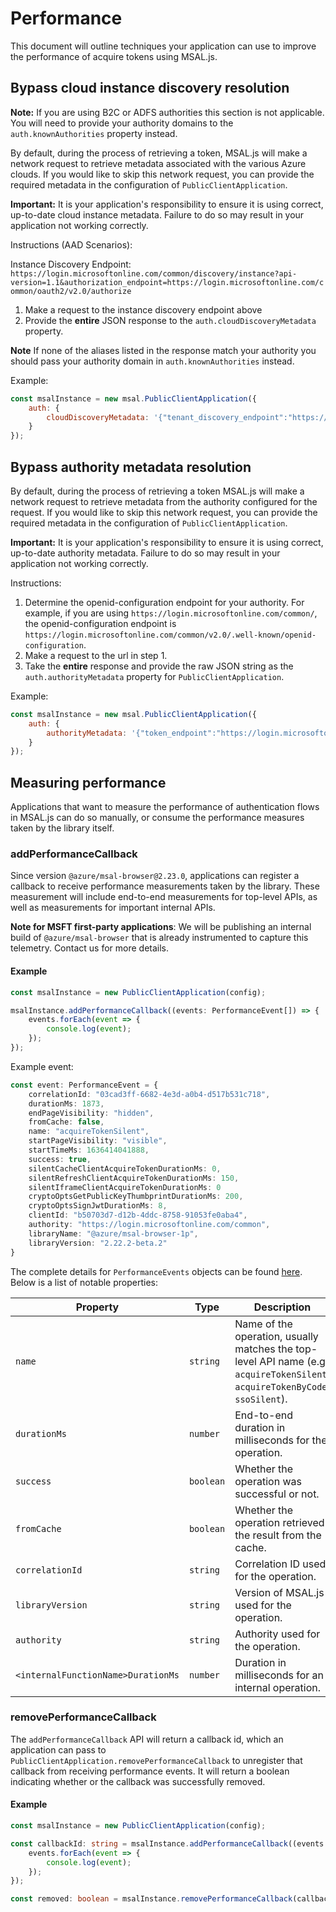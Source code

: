 # Performance

This document will outline techniques your application can use to improve the performance of acquire tokens using MSAL.js.

## Bypass cloud instance discovery resolution

**Note:** If you are using B2C or ADFS authorities this section is not applicable. You will need to provide your authority domains to the `auth.knownAuthorities` property instead.

By default, during the process of retrieving a token, MSAL.js will make a network request to retrieve metadata associated with the various Azure clouds. If you would like to skip this network request, you can provide the required metadata in the configuration of `PublicClientApplication`.

**Important:** It is your application's responsibility to ensure it is using correct, up-to-date cloud instance metadata. Failure to do so may result in your application not working correctly.

Instructions (AAD Scenarios):

Instance Discovery Endpoint: `https://login.microsoftonline.com/common/discovery/instance?api-version=1.1&authorization_endpoint=https://login.microsoftonline.com/common/oauth2/v2.0/authorize`

1. Make a request to the instance discovery endpoint above
2. Provide the **entire** JSON response to the `auth.cloudDiscoveryMetadata` property.

**Note** If none of the aliases listed in the response match your authority you should pass your authority domain in `auth.knownAuthorities` instead.

Example:

```js
const msalInstance = new msal.PublicClientApplication({
    auth: {
        cloudDiscoveryMetadata: '{"tenant_discovery_endpoint":"https://login.microsoftonline.com/common/v2.0/.well-known/openid-configuration","api-version":"1.1","metadata":[{"preferred_network":"login.microsoftonline.com","preferred_cache":"login.windows.net","aliases":["login.microsoftonline.com","login.windows.net","login.microsoft.com","sts.windows.net"]},{"preferred_network":"login.partner.microsoftonline.cn","preferred_cache":"login.partner.microsoftonline.cn","aliases":["login.partner.microsoftonline.cn","login.chinacloudapi.cn"]},{"preferred_network":"login.microsoftonline.de","preferred_cache":"login.microsoftonline.de","aliases":["login.microsoftonline.de"]},{"preferred_network":"login.microsoftonline.us","preferred_cache":"login.microsoftonline.us","aliases":["login.microsoftonline.us","login.usgovcloudapi.net"]},{"preferred_network":"login-us.microsoftonline.com","preferred_cache":"login-us.microsoftonline.com","aliases":["login-us.microsoftonline.com"]}]}'
    }
});
```

## Bypass authority metadata resolution

By default, during the process of retrieving a token MSAL.js will make a network request to retrieve metadata from the authority configured for the request. If you would like to skip this network request, you can provide the required metadata in the configuration of `PublicClientApplication`.

**Important:** It is your application's responsibility to ensure it is using correct, up-to-date authority metadata. Failure to do so may result in your application not working correctly.

Instructions:

1. Determine the openid-configuration endpoint for your authority. For example, if you are using `https://login.microsoftonline.com/common/`, the openid-configuration endpoint is `https://login.microsoftonline.com/common/v2.0/.well-known/openid-configuration`.
2. Make a request to the url in step 1.
3. Take the **entire** response and provide the raw JSON string as the `auth.authorityMetadata` property for `PublicClientApplication`.

Example:

```js
const msalInstance = new msal.PublicClientApplication({
    auth: {
        authorityMetadata: '{"token_endpoint":"https://login.microsoftonline.com/common/oauth2/v2.0/token","token_endpoint_auth_methods_supported":["client_secret_post","private_key_jwt","client_secret_basic"],"jwks_uri":"https://login.microsoftonline.com/common/discovery/v2.0/keys","response_modes_supported":["query","fragment","form_post"],"subject_types_supported":["pairwise"],"id_token_signing_alg_values_supported":["RS256"],"response_types_supported":["code","id_token","code id_token","id_token token"],"scopes_supported":["openid","profile","email","offline_access"],"issuer":"https://login.microsoftonline.com/{tenantid}/v2.0","request_uri_parameter_supported":false,"userinfo_endpoint":"https://graph.microsoft.com/oidc/userinfo","authorization_endpoint":"https://login.microsoftonline.com/common/oauth2/v2.0/authorize","http_logout_supported":true,"frontchannel_logout_supported":true,"end_session_endpoint":"https://login.microsoftonline.com/common/oauth2/v2.0/logout","claims_supported":["sub","iss","cloud_instance_name","cloud_instance_host_name","cloud_graph_host_name","msgraph_host","aud","exp","iat","auth_time","acr","nonce","preferred_username","name","tid","ver","at_hash","c_hash","email"],"tenant_region_scope":null,"cloud_instance_name":"microsoftonline.com","cloud_graph_host_name":"graph.windows.net","msgraph_host":"graph.microsoft.com","rbac_url":"https://pas.windows.net"}'
    }
});
```

## Measuring performance

Applications that want to measure the performance of authentication flows in MSAL.js can do so manually, or consume the performance measures taken by the library itself.

### addPerformanceCallback

Since version `@azure/msal-browser@2.23.0`, applications can register a callback to receive performance measurements taken by the library. These measurement will include end-to-end measurements for top-level APIs, as well as measurements for important internal APIs.

**Note for MSFT first-party applications**: We will be publishing an internal build of `@azure/msal-browser` that is already instrumented to capture this telemetry. Contact us for more details.

#### Example

```typescript
const msalInstance = new PublicClientApplication(config);

msalInstance.addPerformanceCallback((events: PerformanceEvent[]) => {
    events.forEach(event => {
        console.log(event);
    });
});
```

Example event:

```typescript
const event: PerformanceEvent = {
    correlationId: "03cad3ff-6682-4e3d-a0b4-d517b531c718",
	durationMs: 1873,
	endPageVisibility: "hidden",
	fromCache: false,
	name: "acquireTokenSilent",
	startPageVisibility: "visible",
	startTimeMs: 1636414041888,
	success: true,
    silentCacheClientAcquireTokenDurationMs: 0,
    silentRefreshClientAcquireTokenDurationMs: 150,
    silentIframeClientAcquireTokenDurationMs: 0
    cryptoOptsGetPublicKeyThumbprintDurationMs: 200,
    cryptoOptsSignJwtDurationMs: 8,
    clientId: "b50703d7-d12b-4ddc-8758-91053fe0aba4",
    authority: "https://login.microsoftonline.com/common",
    libraryName: "@azure/msal-browser-1p",
    libraryVersion: "2.22.2-beta.2"
}
```

The complete details for `PerformanceEvents` objects can be found [here](../../msal-common/src/telemetry/performance/PerformanceEvent.ts). Below is a list of notable properties:

| **Property**                       | Type      | Description                                                  |
| ---------------------------------- | --------- | ------------------------------------------------------------ |
| `name`                             | `string`  | Name of the operation, usually matches the top-level API name (e.g. `acquireTokenSilent`, `acquireTokenByCode`, `ssoSilent`). |
| `durationMs`                       | `number`  | End-to-end duration in milliseconds for the operation.       |
| `success`                          | `boolean` | Whether the operation was successful or not.                 |
| `fromCache`                        | `boolean` | Whether the operation retrieved the result from the cache.   |
| `correlationId`                    | `string`  | Correlation ID used for the operation.                       |
| `libraryVersion`                   | `string`  | Version of MSAL.js used for the operation.                   |
| `authority`                        | `string`  | Authority used for the operation.                            |
| `<internalFunctionName>DurationMs` | `number`  | Duration in milliseconds for an internal operation.          |

### removePerformanceCallback

The `addPerformanceCallback` API will return a callback id, which an application can pass to `PublicClientApplication.removePerformanceCallback` to unregister that callback from receiving performance events. It will return a boolean indicating whether or the callback was successfully removed.

#### Example

```typescript
const msalInstance = new PublicClientApplication(config);

const callbackId: string = msalInstance.addPerformanceCallback((events: PerformanceEvent[]) => {
    events.forEach(event => {
        console.log(event);
    });
});

const removed: boolean = msalInstance.removePerformanceCallback(callbackId);
```
